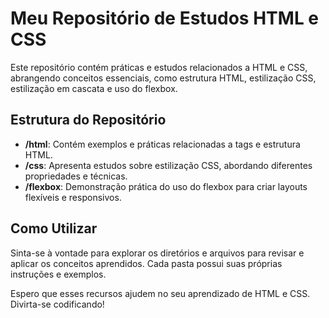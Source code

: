 # Meu Repositório de Estudos HTML e CSS

Este repositório contém práticas e estudos relacionados a HTML e CSS, abrangendo conceitos essenciais, como estrutura HTML, estilização CSS, estilização em cascata e uso do flexbox.

## Estrutura do Repositório

- **/html**: Contém exemplos e práticas relacionadas a tags e estrutura HTML.
- **/css**: Apresenta estudos sobre estilização CSS, abordando diferentes propriedades e técnicas.
- **/flexbox**: Demonstração prática do uso do flexbox para criar layouts flexíveis e responsivos.

## Como Utilizar

Sinta-se à vontade para explorar os diretórios e arquivos para revisar e aplicar os conceitos aprendidos. Cada pasta possui suas próprias instruções e exemplos.


Espero que esses recursos ajudem no seu aprendizado de HTML e CSS. Divirta-se codificando!
